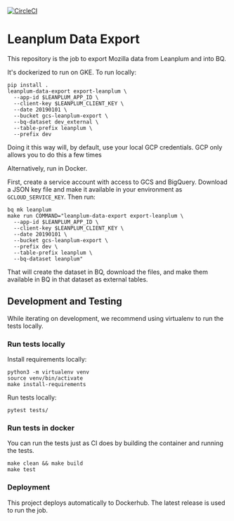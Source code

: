 [![CircleCI](https://circleci.com/gh/mozilla/leanplum-data-export.svg?style=svg)](https://circleci.com/gh/mozilla/leanplum-data-export)

# Leanplum Data Export
This repository is the job to export Mozilla data from Leanplum and into BQ.

It's dockerized to run on GKE. To run locally:

```
pip install .
leanplum-data-export export-leanplum \
  --app-id $LEANPLUM_APP_ID \
  --client-key $LEANPLUM_CLIENT_KEY \
  --date 20190101 \
  --bucket gcs-leanplum-export \
  --bq-dataset dev_external \
  --table-prefix leanplum \
  --prefix dev
```

Doing it this way will, by default, use your local GCP credentials.
GCP only allows you to do this a few times

Alternatively, run in Docker.

First, create a service account with access to GCS and BigQuery.
Download a JSON key file and make it available in your
environment as `GCLOUD_SERVICE_KEY`. Then run:

```
bq mk leanplum
make run COMMAND="leanplum-data-export export-leanplum \
  --app-id $LEANPLUM_APP_ID \
  --client-key $LEANPLUM_CLIENT_KEY \
  --date 20190101 \
  --bucket gcs-leanplum-export \
  --prefix dev \
  --table-prefix leanplum \
  --bq-dataset leanplum"
```

That will create the dataset in BQ, download the files, and make
them available in BQ in that dataset as external tables.

## Development and Testing

While iterating on development, we recommend using virtualenv
to run the tests locally.

### Run tests locally

Install requirements locally:
```
python3 -m virtualenv venv
source venv/bin/activate
make install-requirements
```

Run tests locally:
```
pytest tests/
```

### Run tests in docker

You can run the tests just as CI does by building the container
and running the tests.

```
make clean && make build
make test
```

### Deployment

This project deploys automatically to Dockerhub. The latest release is used to run the job.
